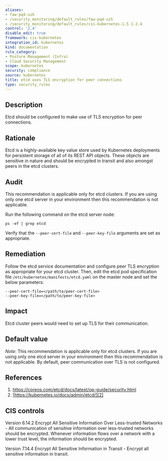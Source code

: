 ```yaml
---
aliases:
- faw-pq4-uih
- /security_monitoring/default_rules/faw-pq4-uih
- /security_monitoring/default_rules/cis-kubernetes-1.5.1-2.4
control: '2.4'
disable_edit: true
framework: cis-kubernetes
integration_id: kubernetes
kind: documentation
rule_category:
- Posture Management (Infra)
- Cloud Security Management
scope: kubernetes
security: compliance
source: kubernetes
title: etcd uses TLS encryption for peer connections
type: security_rules
---
```


## Description

Etcd should be configured to make use of TLS encryption for peer connections.

## Rationale

Etcd is a highly-available key value store used by Kubernetes deployments for persistent storage of all of its REST API objects. These objects are sensitive in nature and should be encrypted in transit and also amongst peers in the etcd clusters.

## Audit

This recommendation is applicable only for etcd clusters. If you are using only one etcd server in your environment then this recommendation is not applicable.

Run the following command on the etcd server node: 
```
ps -ef | grep etcd
```
Verify that the `--peer-cert-file` and `--peer-key-file` arguments are set as appropriate. 

## Remediation

Follow the etcd service documentation and configure peer TLS encryption as appropriate for your etcd cluster. Then, edit the etcd pod specification file `/etc/kubernetes/manifests/etcd.yaml` on the master node and set the below parameters:

```
--peer-cert-file=</path/to/peer-cert-file> 
--peer-key-file=</path/to/peer-key-file>
```

## Impact

Etcd cluster peers would need to set up TLS for their communication.

## Default value

*Note*: This recommendation is applicable only for etcd clusters. If you are using only one etcd server in your environment then this recommendation is not applicable. By default, peer communication over TLS is not configured.

## References

1. [https://coreos.com/etcd/docs/latest/op-guide/security.html ][1]
2. [https://kubernetes.io/docs/admin/etcd/][2]

## CIS controls

Version 6.14.2 Encrypt All Sensitive Information Over Less-trusted Networks - All communication of sensitive information over less-trusted networks should be encrypted. Whenever information flows over a network with a lower trust level, the information should be encrypted. 

Version 7.14.4 Encrypt All Sensitive Information in Transit - Encrypt all sensitive information in transit.  

[1]: https://coreos.com/etcd/docs/latest/op-guide/security.html 
[2]: https://kubernetes.io/docs/admin/etcd/
